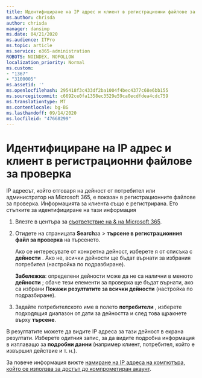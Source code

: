 ```yaml
---
title: Идентифициране на IP адрес и клиент в регистрационни файлове за проверка
ms.author: chrisda
author: chrisda
manager: dansimp
ms.date: 04/21/2020
ms.audience: ITPro
ms.topic: article
ms.service: o365-administration
ROBOTS: NOINDEX, NOFOLLOW
localization_priority: Normal
ms.custom:
- "1367"
- "3100005"
ms.assetid: ''
ms.openlocfilehash: 295418f3c433df2ba1004f4bec4377c68e6bb155
ms.sourcegitcommit: c6692ce0fa1358ec3529e59ca0ecdfdea4cdc759
ms.translationtype: MT
ms.contentlocale: bg-BG
ms.lasthandoff: 09/14/2020
ms.locfileid: "47668299"
---
```

# <a name="identify-ip-address-and-client-in-audit-logs"></a>Идентифициране на IP адрес и клиент в регистрационни файлове за проверка

IP адресът, който отговаря на дейност от потребител или администратор на Microsoft 365, е показан в регистрационните файлове за проверка. Информацията за клиента също е регистрирана. Ето стъпките за идентифициране на тази информация

1. Влезте в центъра за [съответствие на & на Microsoft 365](https://protection.office.com/).

2. Отидете на страницата **Search**за  >  **търсене в регистрационния файл за проверка** на търсенето.

   Ако се интересувате от конкретна дейност, изберете я от списъка с **дейности** . Ако не, всички дейности ще бъдат върнати за избрания потребител (настройка по подразбиране).

   **Забележка**: определени дейности може да не са налични в менюто **дейности** ; обаче тези елементи за проверка ще бъдат върнати, ако са избрани **Покажи резултатите за всички дейности** (настройка по подразбиране).

3. Задайте потребителското име в полето **потребители** , изберете подходящия диапазон от дати за дейността и след това щракнете върху **търсене**.

В резултатите можете да видите IP адреса за тази дейност в екрана резултати. Изберете одитния запис, за да видите подробна информация в изплаващо за **подробни данни** (например клиент, потребител, който е извършил действие и т. н.).

За повече информация вижте [намиране на IP адреса на компютъра, който се използва за достъп до компрометиран акаунт](https://docs.microsoft.com/microsoft-365/compliance/auditing-troubleshooting-scenarios#find-the-ip-address-of-the-computer-used-to-access-a-compromised-account).
